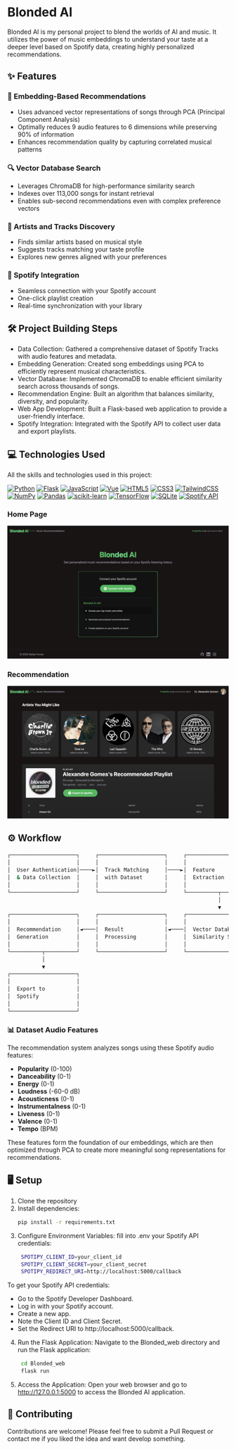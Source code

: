 #  Blonded AI
Blonded AI is my personal project to blend the worlds of AI and music. It utilizes the power of music embeddings to understand your taste at a deeper level based on Spotify data, creating highly personalized recommendations.

## ✨ Features
### 🎯 Embedding-Based Recommendations
- Uses advanced vector representations of songs through PCA (Principal Component Analysis)
- Optimally reduces 9 audio features to 6 dimensions while preserving 90% of information
- Enhances recommendation quality by capturing correlated musical patterns
### 🔍 Vector Database Search
- Leverages ChromaDB for high-performance similarity search
- Indexes over 113,000 songs for instant retrieval
- Enables sub-second recommendations even with complex preference vectors
### 🎸 Artists and Tracks Discovery
- Finds similar artists based on musical style
- Suggests tracks matching your taste profile
- Explores new genres aligned with your preferences
### 🎵 Spotify Integration
- Seamless connection with your Spotify account
- One-click playlist creation
- Real-time synchronization with your library

## 🛠️ Project Building Steps
- Data Collection: Gathered a comprehensive dataset of Spotify Tracks with audio features and metadata.
- Embedding Generation: Created song embeddings using PCA to efficiently represent musical characteristics.
- Vector Database: Implemented ChromaDB to enable efficient similarity search across thousands of songs.
- Recommendation Engine: Built an algorithm that balances similarity, diversity, and popularity.
- Web App Development: Built a Flask-based web application to provide a user-friendly interface.
- Spotify Integration: Integrated with the Spotify API to collect user data and export playlists.

## 💻 Technologies Used
All the skills and technologies used in this project:

<p align="left">
<a href="https://www.python.org/" target="_blank" rel="noreferrer"><img src="https://cdn.jsdelivr.net/gh/devicons/devicon/icons/python/python-original.svg" width="36" height="36" alt="Python" /></a>
<a href="https://flask.palletsprojects.com/" target="_blank" rel="noreferrer"><img src="https://cdn.jsdelivr.net/gh/devicons/devicon/icons/flask/flask-original.svg" width="36" height="36" alt="Flask" /></a>
<a href="https://developer.mozilla.org/en-US/docs/Web/JavaScript" target="_blank" rel="noreferrer"><img src="https://cdn.jsdelivr.net/gh/devicons/devicon/icons/javascript/javascript-original.svg" width="36" height="36" alt="JavaScript" /></a>
<a href="https://vuejs.org/" target="_blank" rel="noreferrer"><img src="https://cdn.jsdelivr.net/gh/devicons/devicon/icons/vuejs/vuejs-original.svg" width="36" height="36" alt="Vue" /></a>
<a href="https://developer.mozilla.org/en-US/docs/Glossary/HTML5" target="_blank" rel="noreferrer"><img src="https://cdn.jsdelivr.net/gh/devicons/devicon/icons/html5/html5-original.svg" width="36" height="36" alt="HTML5" /></a>
<a href="https://www.w3.org/TR/CSS/#css" target="_blank" rel="noreferrer"><img src="https://cdn.jsdelivr.net/gh/devicons/devicon/icons/css3/css3-original.svg" width="36" height="36" alt="CSS3" /></a>
<a href="https://tailwindcss.com/" target="_blank" rel="noreferrer"><img src="https://raw.githubusercontent.com/danielcranney/readme-generator/main/public/icons/skills/tailwindcss-colored.svg" width="36" height="36" alt="TailwindCSS" /></a>
<a href="https://numpy.org/" target="_blank" rel="noreferrer"><img src="https://cdn.jsdelivr.net/gh/devicons/devicon/icons/numpy/numpy-original.svg" width="36" height="36" alt="NumPy" /></a>
<a href="https://pandas.pydata.org/" target="_blank" rel="noreferrer"><img src="https://cdn.jsdelivr.net/gh/devicons/devicon/icons/pandas/pandas-original.svg" width="36" height="36" alt="Pandas" /></a>
<a href="https://scikit-learn.org/" target="_blank" rel="noreferrer"><img src="https://upload.wikimedia.org/wikipedia/commons/0/05/Scikit_learn_logo_small.svg" width="36" height="36" alt="scikit-learn" /></a>
<a href="https://www.tensorflow.org/" target="_blank" rel="noreferrer"><img src="https://cdn.jsdelivr.net/gh/devicons/devicon/icons/tensorflow/tensorflow-original.svg" width="36" height="36" alt="TensorFlow" /></a>
<a href="https://www.sqlite.org/" target="_blank" rel="noreferrer"><img src="https://cdn.jsdelivr.net/gh/devicons/devicon/icons/sqlite/sqlite-original.svg" width="36" height="36" alt="SQLite" /></a>
<a href="https://developer.spotify.com/" target="_blank" rel="noreferrer"><img src="https://www.vectorlogo.zone/logos/spotify/spotify-icon.svg" width="36" height="36" alt="Spotify API" /></a>
</p>

### Home Page
![Home Page](/Blonded_web/static/img/Blond001.png)

### Recommendation
![Home Page](/Blonded_web/static/img/Blond02.png)

## ⚙️ Workflow
```bash
┌─────────────────────┐     ┌─────────────────────┐     ┌─────────────────────┐
│                     │     │                     │     │                     │
│  User Authentication│────►│  Track Matching     │────►│  Feature            │
│  & Data Collection  │     │  with Dataset       │     │  Extraction         │
│                     │     │                     │     │                     │
└─────────────────────┘     └─────────────────────┘     └──────────┬──────────┘
                                                                   │
                                                                   ▼
┌─────────────────────┐     ┌─────────────────────┐     ┌─────────────────────┐
│                     │     │                     │     │                     │
│  Recommendation     │◄────│  Result             │◄────│  Vector Database    │
│  Generation         │     │  Processing         │     │  Similarity Search  │
│                     │     │                     │     │                     │
└──────────┬──────────┘     └─────────────────────┘     └─────────────────────┘
           │
           ▼
┌─────────────────────┐
│                     │
│  Export to          │
│  Spotify            │
│                     │
└─────────────────────┘
```
### 📊 Dataset Audio Features
The recommendation system analyzes songs using these Spotify audio features:

- **Popularity** (0-100)
- **Danceability** (0-1) 
- **Energy** (0-1)
- **Loudness** (-60-0 dB)
- **Acousticness** (0-1)
- **Instrumentalness** (0-1) 
- **Liveness** (0-1)
- **Valence** (0-1)
- **Tempo** (BPM)

These features form the foundation of our embeddings, which are then optimized through PCA to create more meaningful song representations for recommendations.

## 🖥️  Setup

1. Clone the repository
2. Install dependencies:
   ```bash
   pip install -r requirements.txt
3. Configure Environment Variables:
fill into .env your Spotify API credentials:
   ```bash
    SPOTIPY_CLIENT_ID=your_client_id
    SPOTIPY_CLIENT_SECRET=your_client_secret
    SPOTIPY_REDIRECT_URI=http://localhost:5000/callback
To get your Spotify API credentials:
- Go to the Spotify Developer Dashboard.
- Log in with your Spotify account.
- Create a new app.
- Note the Client ID and Client Secret.
- Set the Redirect URI to http://localhost:5000/callback.
4. Run the Flask Application:
Navigate to the Blonded_web directory and run the Flask application:
   ```bash
    cd Blonded_web
    flask run
5. Access the Application:
Open your web browser and go to http://127.0.0.1:5000 to access the Blonded AI application.

## 🤝 Contributing
Contributions are welcome! Please feel free to submit a Pull Request or contact me if you liked the idea and want develop something.
